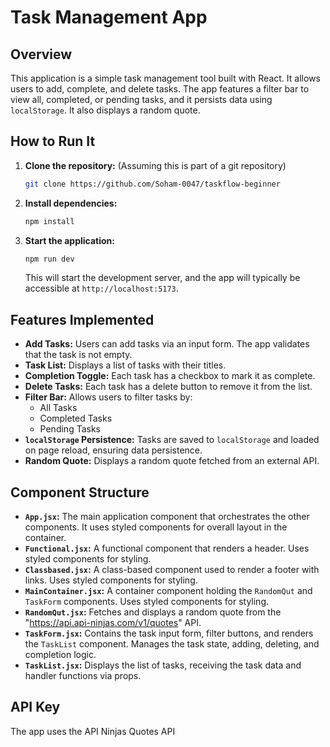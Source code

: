 # Task Management App

## Overview

This application is a simple task management tool built with React. It allows users to add, complete, and delete tasks. The app features a filter bar to view all, completed, or pending tasks, and it persists data using `localStorage`.  It also displays a random quote.

## How to Run It

1.  **Clone the repository:**  (Assuming this is part of a git repository)

    ```bash
    git clone https://github.com/Soham-0047/taskflow-beginner
    ```

2.  **Install dependencies:**

    ```bash
    npm install
    ```

3.  **Start the application:**

    ```bash
    npm run dev
    ```

    This will start the development server, and the app will typically be accessible at `http://localhost:5173`.

## Features Implemented

*   **Add Tasks:** Users can add tasks via an input form.  The app validates that the task is not empty.
*   **Task List:** Displays a list of tasks with their titles.
*   **Completion Toggle:**  Each task has a checkbox to mark it as complete.
*   **Delete Tasks:**  Each task has a delete button to remove it from the list.
*   **Filter Bar:**  Allows users to filter tasks by:
    *   All Tasks
    *   Completed Tasks
    *   Pending Tasks
*   **`localStorage` Persistence:** Tasks are saved to `localStorage` and loaded on page reload, ensuring data persistence.
*   **Random Quote:** Displays a random quote fetched from an external API.

## Component Structure

*   **`App.jsx`:** The main application component that orchestrates the other components. It uses styled components for overall layout in the container.
*   **`Functional.jsx`:** A functional component that renders a header. Uses styled components for styling.
*   **`Classbased.jsx`:** A class-based component used to render a footer with links. Uses styled components for styling.
*   **`MainContainer.jsx`:**  A container component holding the `RandomQut` and `TaskForm` components. Uses styled components for styling.
*   **`RandomQut.jsx`:** Fetches and displays a random quote from the "https://api.api-ninjas.com/v1/quotes" API.
*   **`TaskForm.jsx`:** Contains the task input form, filter buttons, and renders the `TaskList` component. Manages the task state, adding, deleting, and completion logic.
*   **`TaskList.jsx`:** Displays the list of tasks, receiving the task data and handler functions via props.

## API Key
The app uses the API Ninjas Quotes API